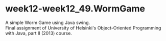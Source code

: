 # week12-week12_49.WormGame

A simple Worm Game using Java swing.\
Final assignment of University of Helsinki's Object-Oriented Programming with Java, part II (2013) course.